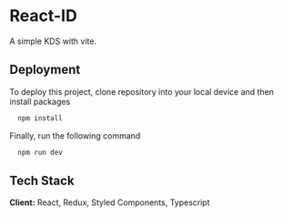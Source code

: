 
# React-ID

A simple KDS with vite.


## Deployment

To deploy this project, clone repository into your local device and then install packages

```bash
  npm install
```

Finally, run the following command


```bash
  npm run dev
```


## Tech Stack

**Client:** React, Redux, Styled Components, Typescript

